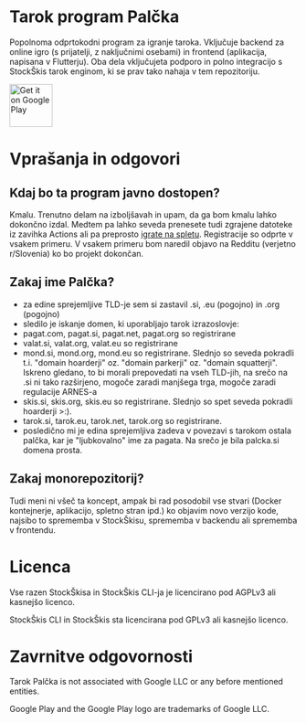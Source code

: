 # Tarok program Palčka

Popolnoma odprtokodni program za igranje taroka. Vključuje backend za online igro (s prijatelji, z naključnimi osebami) in frontend (aplikacija, napisana v Flutterju). Oba dela vključujeta podporo in polno integracijo s StockŠkis tarok enginom, ki se prav tako nahaja v tem repozitoriju.

<a href='https://play.google.com/store/apps/details?id=si.palcka.tarok'><img height='75' alt='Get it on Google Play' src='https://play.google.com/intl/en_us/badges/static/images/badges/en_badge_web_generic.png'/></a>

# Vprašanja in odgovori

## Kdaj bo ta program javno dostopen?

Kmalu. Trenutno delam na izboljšavah in upam, da ga bom kmalu lahko dokončno izdal. Medtem pa lahko seveda prenesete tudi zgrajene datoteke iz zavihka Actions ali pa preprosto [igrate na spletu](https://palcka.si). Registracije so odprte v vsakem primeru. V vsakem primeru bom naredil objavo na Redditu (verjetno r/Slovenia) ko bo projekt dokončan.

## Zakaj ime Palčka?

- za edine sprejemljive TLD-je sem si zastavil .si, .eu (pogojno) in .org (pogojno)
- sledilo je iskanje domen, ki uporabljajo tarok izrazoslovje:
- pagat.com, pagat.si, pagat.net, pagat.org so registrirane
- valat.si, valat.org, valat.eu so registrirane
- mond.si, mond.org, mond.eu so registrirane. Slednjo so seveda pokradli t.i. "domain hoarderji" oz. "domain parkerji" oz. "domain squatterji". Iskreno gledano, to bi morali prepovedati na vseh TLD-jih, na srečo na .si ni tako razširjeno, mogoče zaradi manjšega trga, mogoče zaradi regulacije ARNES-a
- skis.si, skis.org, skis.eu so registrirane. Slednjo so spet seveda pokradli hoarderji >:).
- tarok.si, tarok.eu, tarok.net, tarok.org so registrirane.
- posledično mi je edina sprejemljiva zadeva v povezavi s tarokom ostala palčka, kar je "ljubkovalno" ime za pagata. Na srečo je bila palcka.si domena prosta.

## Zakaj monorepozitorij?

Tudi meni ni všeč ta koncept, ampak bi rad posodobil vse stvari (Docker kontejnerje, aplikacijo, spletno stran ipd.) ko objavim novo verzijo kode, najsibo to sprememba v StockŠkisu, sprememba v backendu ali sprememba v frontendu.

# Licenca

Vse razen StockŠkisa in StockŠkis CLI-ja je licencirano pod AGPLv3 ali kasnejšo licenco.

StockŠkis CLI in StockŠkis sta licencirana pod GPLv3 ali kasnejšo licenco.

# Zavrnitve odgovornosti

Tarok Palčka is not associated with Google LLC or any before mentioned entities.

Google Play and the Google Play logo are trademarks of Google LLC.
